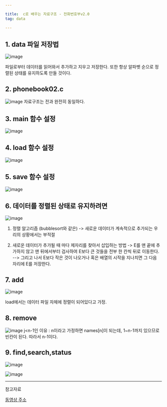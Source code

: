 ```yaml
---

title:  c로 배우는 자료구조 - 전화번호부v2.0
tag: data

---
```





## 1. data 파일 저장법
![image](https://user-images.githubusercontent.com/23495876/36894678-85e0d288-1e4f-11e8-9315-ffbd75bc89bc.png)

파일로부터 데이터를 읽어와서 추가하고 지우고 저장한다. 또한 항상 알파벳 순으로 정렬된 상태를 유지하도록 만들 것이다. 


## 2. phonebook02.c
![image](https://user-images.githubusercontent.com/23495876/36894844-1a914c96-1e50-11e8-9442-ac83f9793906.png)
자료구조는 전과 완전히 동일하다.
 


## 3. main 함수 설정

![image](https://user-images.githubusercontent.com/23495876/36894886-42816902-1e50-11e8-8f23-d4640aca2e70.png)

## 4. load 함수 설정

![image](https://user-images.githubusercontent.com/23495876/36894942-73a4549a-1e50-11e8-9607-69cda63d810e.png)

## 5. save 함수 설정

![image](https://user-images.githubusercontent.com/23495876/36895120-19dfac10-1e51-11e8-8e39-1c78b0cad406.png) 

## 6. 데이터를 정렬된 상태로 유지하려면

![image](https://user-images.githubusercontent.com/23495876/36896258-3f09ad3e-1e55-11e8-94f5-897101bc67e8.png)

1. 정렬 알고리즘 (bubblesort와 같은) -> 새로운 데이터가 계속적으로 추가되는 우리의 상황에서는 부적절

2. 새로운 데이터가 추가될 때 마다 제자리를 찾아서 삽입하는 방법
-> E를 맨 끝에 추가하지 않고 맨 뒤에서부터 검사하여  E보다 큰 것들을 전부 한 칸씩 뒤로 이동한다.
--> 그리고 나서 E보다 작은 것이 나오거나 혹은 배열의 시작을 지나치면 그 다음 자리에 E를 저장한다.

## 7. add

![image](https://user-images.githubusercontent.com/23495876/36896399-e3268c20-1e55-11e8-874e-5a7f61402ae2.png)

load에서는 데이터 파일 자체에 정렬이 되어있다고 가정.

## 8. remove

![image](https://user-images.githubusercontent.com/23495876/36896556-84e7f0da-1e56-11e8-96a2-ef80a1c52085.png)
j<n-1인 이유 : n이라고 가정하면 names[n]이 되는데, 1~n-1까지 있으므로 빈칸이 된다. 따라서 n-1이다.

## 9. find,search,status

![image](https://user-images.githubusercontent.com/23495876/36896741-30b2e71c-1e57-11e8-805a-3a22ddd51ce7.png)

![image](https://user-images.githubusercontent.com/23495876/36896754-377fb6b0-1e57-11e8-8097-2d6f6cd0a6b7.png)


---

참고자료

[동영상 주소](https://www.inflearn.com/course/c%EB%A1%9C-%EB%B0%B0%EC%9A%B0%EB%8A%94-%EC%9E%90%EB%A3%8C%EA%B5%AC%EC%A1%B0-%EB%B0%8F-%EC%97%AC%EB%9F%AC%EA%B0%80%EC%A7%80-%EC%98%88%EC%A0%9C-%EC%8B%A4%EC%8A%B5/?subscribe )

